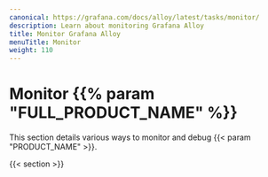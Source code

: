 ```yaml
---
canonical: https://grafana.com/docs/alloy/latest/tasks/monitor/
description: Learn about monitoring Grafana Alloy
title: Monitor Grafana Alloy
menuTitle: Monitor
weight: 110
---
```


# Monitor {{% param "FULL_PRODUCT_NAME" %}}

This section details various ways to monitor and debug {{< param "PRODUCT_NAME" >}}.

{{< section >}}
